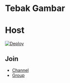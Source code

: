 # Tebak Gambar
# Host
[![Deploy](https://www.herokucdn.com/deploy/button.svg)](https://heroku.com/deploy?template=https://github.com/rioprojectx/gamev1/tree/master)

## Join
* [Channel](t.me/rioprojects)
* [Group](t.me/riogroupsupport)

